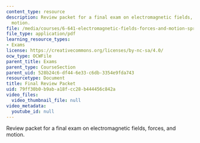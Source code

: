 ```yaml
---
content_type: resource
description: Review packet for a final exam on electromagnetic fields, forces, and
  motion.
file: /media/courses/6-641-electromagnetic-fields-forces-and-motion-spring-2009/79ff30b0b9aba18fcc28b444456c842a_MIT6_641s09_exam_review.pdf
file_type: application/pdf
learning_resource_types:
- Exams
license: https://creativecommons.org/licenses/by-nc-sa/4.0/
ocw_type: OCWFile
parent_title: Exams
parent_type: CourseSection
parent_uid: 528b24c6-df44-6e33-c6db-3354e9fda743
resourcetype: Document
title: Final Review Packet
uid: 79ff30b0-b9ab-a18f-cc28-b444456c842a
video_files:
  video_thumbnail_file: null
video_metadata:
  youtube_id: null
---
```

Review packet for a final exam on electromagnetic fields, forces, and motion.